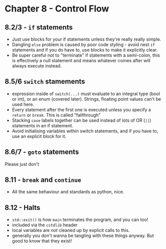 # Chapter 8 - Control Flow

## 8.2/3 - `if` statements

- Just use blocks for your if statements unless they're really really simple.
- Dangling `else` problem is caused by poor code styling - avoid nest `if` statements and if you do have to, use blocks to make it explicitly clear.
- Be super careful not to "terminate" if statements with a semi-colon, this is effectively a null statement and means whatever comes after will always execute instead.

## 8.5/6 `switch` stamements

- expression inside of `switch(...)` must evaluate to an integral type (bool or int), or an enum (covered later). Strings, floating point values can't be used here.
- Every statement after the first one is executed unless you specify a `return` or `break`. This is called "fallthrough"
- Stacking `case` labels together can be used instead of lots of OR (`||`) statements in an if statement.
- Avoid initialising variables within switch statements, and if you have to, use an explicit block for it.

## 8.6/7 - `goto` statements

Please just don't

## 8.11 - `break` and `continue`

- All the same behaviour and standards as python, nice.

## 8.12 - Halts

- `std::exit()` is how `main` terminates the program, and you can too!
- included via the `cstdlib` header
- local variables are *not* cleaned up by explicit calls to this.
- generally you don't wanna be tangling with these things anyway. But good to know that they exist!
